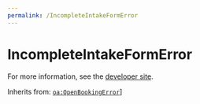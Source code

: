 ```yaml
---
permalink: /IncompleteIntakeFormError
---
```


# IncompleteIntakeFormError


For more information, see the [developer site](https://developer.openactive.io/data-model/types/incompleteintakeformerror).

Inherits from: [`oa:OpenBookingError`](https://openactive.io/OpenBookingError)]
